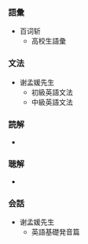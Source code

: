 ### 語彙
- 百词斩
  - 高校生語彙

### 文法
- 谢孟媛先生
  - 初級英語文法
  - 中級英語文法
  
### 読解
- 

### 聴解
- 

### 会話
- 谢孟媛先生
  - 英語基礎発音篇
